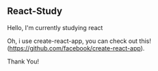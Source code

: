 ## React-Study


Hello, I'm currently studying react

Oh, i use create-react-app, you can check out this! (https://github.com/facebook/create-react-app).

Thank You!
